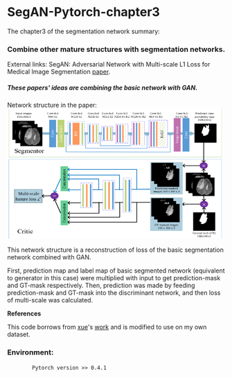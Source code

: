 # SegAN-Pytorch-chapter3

The chapter3 of the segmentation network summary: 
### Combine other mature structures with segmentation networks.
External links: SegAN: Adversarial Network with Multi-scale L1 Loss for Medical Image Segmentation [paper](https://arxiv.org/pdf/1706.01805.pdf).

##### These papers' ideas are combining the basic network with GAN.
Network structure in the paper:
![image](https://github.com/hydxqing/SegAN-Pytorch-chapter3/blob/master/picture_in_paper/picture.png)

This network structure is a reconstruction of loss of the basic segmentation network combined with GAN.

First, prediction map and label map of basic segmented network (equivalent to generator in this case) were multiplied with input to get prediction-mask and GT-mask respectively. Then, prediction was made by feeding prediction-mask and GT-mask into the discriminant network, and then loss of multi-scale was calculated.

**References**

This code borrows from [xue](https://github.com/YuanXue1993)'s [work](https://github.com/YuanXue1993/SegAN) and is modified to use on my own dataset.

### Environment: 
  
            Pytorch version >> 0.4.1
